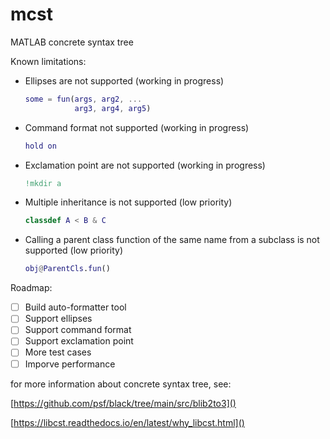 # mcst
MATLAB concrete syntax tree

Known limitations:
+ Ellipses are not supported (working in progress)
  ```MATLAB
  some = fun(args, arg2, ...
             arg3, arg4, arg5)
  ```
+ Command format not supported (working in progress)
  ```MATLAB
  hold on
  ```
+ Exclamation point are not supported (working in progress)
  ```MATLAB
  !mkdir a
  ```
+ Multiple inheritance is not supported (low priority)
  ```MATLAB
  classdef A < B & C
  ```
+ Calling a parent class function of the same name from a subclass is not supported (low priority)
  ```MATLAB
  obj@ParentCls.fun()
  ```

Roadmap: 
+ [ ] Build auto-formatter tool
+ [ ] Support ellipses
+ [ ] Support command format
+ [ ] Support exclamation point
+ [ ] More test cases
+ [ ] Imporve performance

for more information about concrete syntax tree, see:

[https://github.com/psf/black/tree/main/src/blib2to3]()

[https://libcst.readthedocs.io/en/latest/why_libcst.html]()

